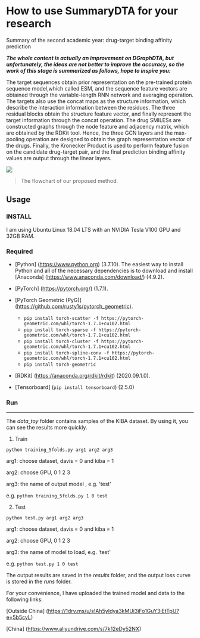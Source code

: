 # How to use SummaryDTA for your research
Summary of the second academic year: drug-target binding affinity prediction

***The whole content is actually an improvement on DGraphDTA, but unfortunately, the ideas are not better to improve the accuracy, so the work of this stage is summarized as follows, hope to inspire you:***

The target sequences obtain prior representation on the pre-trained protein sequence model,which called ESM, and the sequence feature vectors are obtained through the variable-length RNN network and averaging operation. The targets also use the concat maps as the structure information, which describe the interaction information between the residues. The three residual blocks obtain the structure feature vector, and finally represent the target information through the concat operation. The drug SMILESs are constructed graphs through the node feature and adjacency matrix, which are obtained by the RDKit tool. Hence, the three GCN layers and the max-pooling operation are designed to obtain the graph representation vector of the drugs. Finally, the Kronecker Product is used to perform feature fusion on the candidate drug-target pair, and the final prediction binding affinity values are output through the linear layers.

![](https://github.com/PuYuQian/SummaryDTA/fig/network.png)
> The flowchart of our proposed method.

## Usage
### INSTALL
 I am using Ubuntu Linux 18.04 LTS with an NVIDIA Tesla V100 GPU and 32GB RAM.
### Required
- [Python] (https://www.python.org) (3.7.10). The easiest way to install Python and all of the necessary dependencies is to download and install [Anaconda] (https://www.anaconda.com/download/) (4.9.2).
- [PyTorch] (https://pytorch.org/) (1.7.1).
- [PyTorch Geometric (PyG)] (https://github.com/rusty1s/pytorch_geometric).
	- `pip install torch-scatter -f https://pytorch-geometric.com/whl/torch-1.7.1+cu102.html`
	- `pip install torch-sparse -f https://pytorch-geometric.com/whl/torch-1.7.1+cu102.html`
	- `pip install torch-cluster -f https://pytorch-geometric.com/whl/torch-1.7.1+cu102.html`
	- `pip install torch-spline-conv -f https://pytorch-geometric.com/whl/torch-1.7.1+cu102.html`
	- `pip install torch-geometric`

- [RDKit] (https://anaconda.org/rdkit/rdkit) (2020.09.1.0).
- [Tensorboard] (`pip install tensorboard`) (2.5.0)
### Run
---
The *data_toy* folder contains samples of the KIBA dataset. By using it, you can see the results more quickly.
1. Train

`python training_5folds.py arg1 arg2 arg3`

arg1: choose dataset, davis = 0 and kiba = 1

arg2: choose GPU, 0 1 2 3

arg3: the name of output model , e.g. 'test'

e.g. `python training_5folds.py 1 0 test`

2. Test

`python test.py arg1 arg2 arg3`

arg1: choose dataset, davis = 0 and kiba = 1

arg2: choose GPU, 0 1 2 3

arg3: the name of model to load, e.g. 'test'

e.g. `python test.py 1 0 test`

The output results are saved in the *results* folder, and the output loss curve is stored in the *runs* folder.

For your convenience, I have uploaded the trained model and data to the following links:

[Outside China] (https://1drv.ms/u/s!Ah5yIdya3kMUi3iFo1GuY3iEtTpU?e=5b5cyL)

[China] (https://www.aliyundrive.com/s/7k12eDy52NX)



